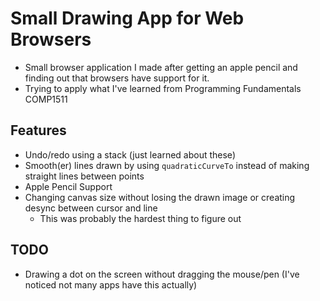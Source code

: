 # Small Drawing App for Web Browsers
- Small browser application I made after getting an apple pencil and finding out that browsers have support for it.
- Trying to apply what I've learned from Programming Fundamentals COMP1511

## Features
- Undo/redo using a stack (just learned about these)
- Smooth(er) lines drawn by using `quadraticCurveTo` instead of making straight lines between points
- Apple Pencil Support
- Changing canvas size without losing the drawn image or creating desync between cursor and line
  - This was probably the hardest thing to figure out

## TODO
- Drawing a dot on the screen without dragging the mouse/pen (I've noticed not many apps have this actually)